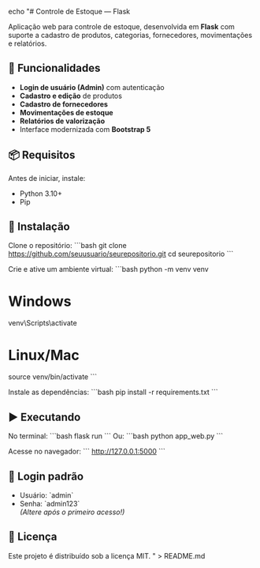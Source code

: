 echo "# Controle de Estoque — Flask

Aplicação web para controle de estoque, desenvolvida em **Flask** com suporte a cadastro de produtos, categorias, fornecedores, movimentações e relatórios.

## 🚀 Funcionalidades
- **Login de usuário (Admin)** com autenticação
- **Cadastro e edição** de produtos
- **Cadastro de fornecedores**
- **Movimentações de estoque**
- **Relatórios de valorização**
- Interface modernizada com **Bootstrap 5**

## 📦 Requisitos
Antes de iniciar, instale:
- Python 3.10+
- Pip

## 🔧 Instalação
Clone o repositório:
\`\`\`bash
git clone https://github.com/seuusuario/seurepositorio.git
cd seurepositorio
\`\`\`

Crie e ative um ambiente virtual:
\`\`\`bash
python -m venv venv
# Windows
venv\\Scripts\\activate
# Linux/Mac
source venv/bin/activate
\`\`\`

Instale as dependências:
\`\`\`bash
pip install -r requirements.txt
\`\`\`

## ▶️ Executando
No terminal:
\`\`\`bash
flask run
\`\`\`
Ou:
\`\`\`bash
python app_web.py
\`\`\`

Acesse no navegador:
\`\`\`
http://127.0.0.1:5000
\`\`\`

## 🔑 Login padrão
- Usuário: \`admin\`
- Senha: \`admin123\`  
*(Altere após o primeiro acesso!)*

## 📄 Licença
Este projeto é distribuído sob a licença MIT.
" > README.md
